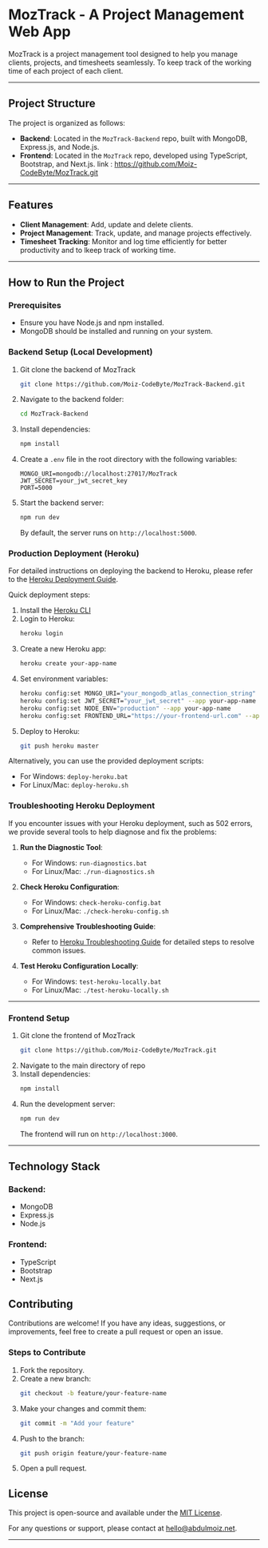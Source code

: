 # MozTrack - A Project Management Web App

MozTrack is a project management tool designed to help you manage clients, projects, and timesheets seamlessly. To keep track of the working time of each project of each client.

---

## Project Structure
The project is organized as follows:
- **Backend**: Located in the `MozTrack-Backend` repo, built with MongoDB, Express.js, and Node.js. 
- **Frontend**: Located in the `MozTrack` repo, developed using TypeScript, Bootstrap, and Next.js.
     link : https://github.com/Moiz-CodeByte/MozTrack.git

---

## Features
- **Client Management**: Add, update and delete clients.
- **Project Management**: Track, update, and manage projects effectively.
- **Timesheet Tracking**: Monitor and log time efficiently for better productivity and to lkeep track of working time.

---

## How to Run the Project

### Prerequisites
- Ensure you have Node.js and npm installed.
- MongoDB should be installed and running on your system.

### Backend Setup (Local Development)
1. Git clone the backend of MozTrack
   ```bash
   git clone https://github.com/Moiz-CodeByte/MozTrack-Backend.git
   ```
2. Navigate to the backend folder:
   
   ```bash
   cd MozTrack-Backend
   ```
3. Install dependencies:
   ```bash
   npm install
   ```
4. Create a `.env` file in the root directory with the following variables:
   ```
   MONGO_URI=mongodb://localhost:27017/MozTrack
   JWT_SECRET=your_jwt_secret_key
   PORT=5000
   ```
5. Start the backend server:
   ```bash
   npm run dev
   ```
   By default, the server runs on `http://localhost:5000`.

### Production Deployment (Heroku)

For detailed instructions on deploying the backend to Heroku, please refer to the [Heroku Deployment Guide](./HEROKU_DEPLOYMENT.md).

Quick deployment steps:

1. Install the [Heroku CLI](https://devcenter.heroku.com/articles/heroku-cli)
2. Login to Heroku:
   ```bash
   heroku login
   ```
3. Create a new Heroku app:
   ```bash
   heroku create your-app-name
   ```
4. Set environment variables:
   ```bash
   heroku config:set MONGO_URI="your_mongodb_atlas_connection_string" --app your-app-name
   heroku config:set JWT_SECRET="your_jwt_secret" --app your-app-name
   heroku config:set NODE_ENV="production" --app your-app-name
   heroku config:set FRONTEND_URL="https://your-frontend-url.com" --app your-app-name
   ```
5. Deploy to Heroku:
   ```bash
   git push heroku master
   ```

Alternatively, you can use the provided deployment scripts:
- For Windows: `deploy-heroku.bat`
- For Linux/Mac: `deploy-heroku.sh`

### Troubleshooting Heroku Deployment

If you encounter issues with your Heroku deployment, such as 502 errors, we provide several tools to help diagnose and fix the problems:

1. **Run the Diagnostic Tool**:
   - For Windows: `run-diagnostics.bat`
   - For Linux/Mac: `./run-diagnostics.sh`

2. **Check Heroku Configuration**:
   - For Windows: `check-heroku-config.bat`
   - For Linux/Mac: `./check-heroku-config.sh`

3. **Comprehensive Troubleshooting Guide**:
   - Refer to [Heroku Troubleshooting Guide](./HEROKU_TROUBLESHOOTING.md) for detailed steps to resolve common issues.

4. **Test Heroku Configuration Locally**:
   - For Windows: `test-heroku-locally.bat`
   - For Linux/Mac: `./test-heroku-locally.sh`

---

### Frontend Setup
1. Git clone the frontend of MozTrack
   ```bash
   git clone https://github.com/Moiz-CodeByte/MozTrack.git
   ```   
2. Navigate to the main directory of repo
3. Install dependencies:
   ```bash
   npm install
   ```
4. Run the development server:
   ```bash
   npm run dev
   ```
   The frontend will run on `http://localhost:3000`.

---

## Technology Stack
### Backend:
- MongoDB
- Express.js
- Node.js

### Frontend:
- TypeScript
- Bootstrap
- Next.js

## Contributing
Contributions are welcome! If you have any ideas, suggestions, or improvements, feel free to create a pull request or open an issue.

### Steps to Contribute
1. Fork the repository.
2. Create a new branch:
   ```bash
   git checkout -b feature/your-feature-name
   ```
3. Make your changes and commit them:
   ```bash
   git commit -m "Add your feature"
   ```
4. Push to the branch:
   ```bash
   git push origin feature/your-feature-name
   ```
5. Open a pull request.

## License
This project is open-source and available under the [MIT License](LICENSE).


For any questions or support, please contact at [hello@abdulmoiz.net](mailto:hello@abdulmoiz.net).

---



